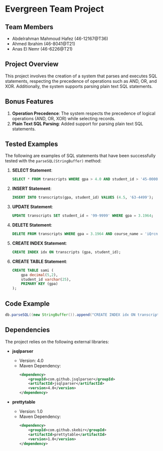 # Evergreen Team Project

## Team Members
- Abdelrahman Mahmoud Hafez (46-12167@T36)
- Ahmed Ibrahim (46-8041@T21)
- Anas El Nemr (46-6226@T21)

## Project Overview
This project involves the creation of a system that parses and executes SQL statements, respecting the precedence of operations such as AND, OR, and XOR. Additionally, the system supports parsing plain text SQL statements.

## Bonus Features
1. **Operation Precedence**: The system respects the precedence of logical operations (AND, OR, XOR) while selecting records.
2. **Plain Text SQL Parsing**: Added support for parsing plain text SQL statements.

## Tested Examples
The following are examples of SQL statements that have been successfully tested with the `parseSQL(StringBuffer)` method:

1. **SELECT Statement**: 
    ```sql
    SELECT * FROM transcripts WHERE gpa > 4.0 AND student_id > '45-0000';
    ```
2. **INSERT Statement**: 
    ```sql
    INSERT INTO transcripts(gpa, student_id) VALUES (4.5, '63-4499');
    ```
3. **UPDATE Statement**: 
    ```sql
    UPDATE transcripts SET student_id = '99-9999' WHERE gpa = 3.1964;
    ```
4. **DELETE Statement**: 
    ```sql
    DELETE FROM transcripts WHERE gpa = 3.1964 AND course_name = 'iQrcnv';
    ```
5. **CREATE INDEX Statement**: 
    ```sql
    CREATE INDEX idx ON transcripts (gpa, student_id);
    ```
6. **CREATE TABLE Statement**: 
    ```sql
    CREATE TABLE sami (
        gpa decimal(5,2), 
        student_id varchar(25), 
        PRIMARY KEY (gpa)
    );
    ```

## Code Example
```java
db.parseSQL((new StringBuffer()).append("CREATE INDEX idx ON transcripts (gpa, student_id"));
```

## Dependencies

The project relies on the following external libraries:

- **jsqlparser**
  - Version: 4.0
  - Maven Dependency:
    ```xml
    <dependency>
        <groupId>com.github.jsqlparser</groupId>
        <artifactId>jsqlparser</artifactId>
        <version>4.0</version>
    </dependency>
    ```

- **prettytable**
  - Version: 1.0
  - Maven Dependency:
    ```xml
    <dependency>
        <groupId>com.github.skebir</groupId>
        <artifactId>prettytable</artifactId>
        <version>1.0</version>
    </dependency>
    ```
